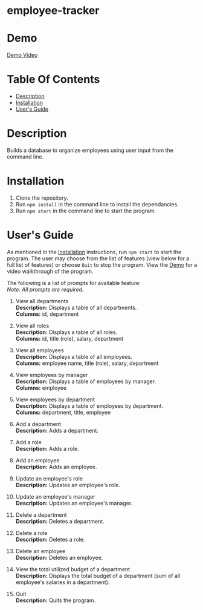 # employee-tracker

# Demo
[Demo Video]()

# Table Of Contents

* [Description](#description)
* [Installation](#installation)
* [User's Guide](#users-guide)

# Description
Builds a database to organize employees using user input from the command line.

# Installation
1. Clone the repository.
2. Run `npm install` in the command line to install the dependancies.
3. Run `npm start` in the command line to start the program.

# User's Guide
As mentioned in the [Installation](#installation) instructions, run `npm start` to start the program.  The user may choose from the list of features (view below for a full list of features) or choose `Quit` to stop the program.  View the [Demo](#demo) for a video walkthrough of the program. </br>

The following is a list of prompts for available feature:  </br>
*Note: All prompts are required.*

1. View all departments </br>
__Description:__ Displays a table of all departments. </br>
__Columns:__ id, department

2. View all roles </br>
__Description:__ Displays a table of all roles. </br>
__Columns:__ id, title (role), salary, department

3. View all employees </br>
__Description:__ Displays a table of all employees. </br>
__Columns:__ employee name, title (role), salary, department

4. View employees by manager </br>
__Description:__ Displays a table of employees by manager. </br>
__Columns:__ employee

5. View employees by department </br>
__Description:__ Displays a table of employees by department. </br>
__Columns:__ department, title, employee

6. Add a department </br>
__Description:__ Adds a department.

7. Add a role </br>
__Description:__ Adds a role.

8. Add an employee </br>
__Description:__ Adds an employee.

9. Update an employee's role </br>
__Description:__ Updates an employee's role.

10. Update an employee's manager </br>
__Description:__ Updates an employee's manager.

11. Delete a department </br>
__Description:__ Deletes a department.

12. Delete a role </br>
__Description:__ Deletes a role.

13. Delete an employee </br>
__Description:__ Deletes an employee.

14. View the total utilized budget of a department </br>
__Description:__ Displays the total budget of a department (sum of all employee's salaries in a department).

15. Quit </br>
__Description:__ Quits the program.
